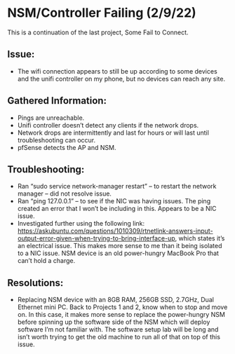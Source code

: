 # NSM/Controller Failing (2/9/22)

This is a continuation of the last project, Some Fail to Connect. 

## Issue:
-	The wifi connection appears to still be up according to some devices and the unifi controller on my phone, but no devices can reach any site. 

## Gathered Information:
-	Pings are unreachable. 
-	Unifi controller doesn’t detect any clients if the network drops. 
-	Network drops are intermittently and last for hours or will last until troubleshooting can occur. 
-	pfSense detects the AP and NSM. 

## Troubleshooting:
-	Ran “sudo service network-manager restart” – to restart the network manager – did not resolve issue.
-	Ran “ping 127.0.0.1” – to see if the NIC was having issues. The ping created an error that I won’t be including in this. Appears to be a NIC issue.
-	Investigated further using the following link: https://askubuntu.com/questions/1010309/rtnetlink-answers-input-output-error-given-when-trying-to-bring-interface-up, which states it’s an electrical issue. This makes more sense to me than it being isolated to a NIC issue. NSM device is an old power-hungry MacBook Pro that can’t hold a charge. 

## Resolutions:
- Replacing NSM device with an 8GB RAM, 256GB SSD, 2.7GHz, Dual Ethernet mini PC. Back to Projects 1 and 2, know when to stop and move on. In this case, it makes more sense to replace the power-hungry NSM before spinning up the software side of the NSM which will deploy software I’m not familiar with. The software setup lab will be long and isn’t worth trying to get the old machine to run all of that on top of this issue.


